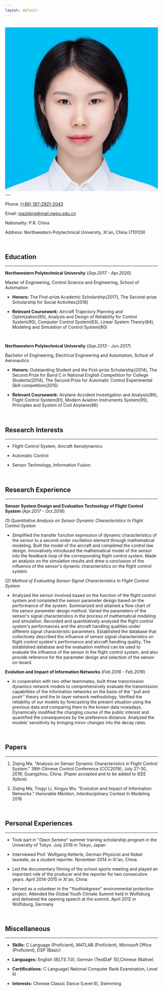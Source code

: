 ```yaml
---
layout: default
---
```

<br>

<img class="profile-picture" src="Sunday.jpg">
---

Phone: [(+86) 187-2921-2043](tel:+8618729212043)

Email: [maziqing@mail.nwpu.edu.cn](mailto:maziqing@mail,nwpu.edu.cn)

Nationality: P.R. China

Address: Northwestern Polytechnical University, Xi'an, China (710129)

<br>

## Education

----------

**Northwestern Polytechnical University** (*Sep.2017 - Apr.2020*)

Master of Engineering, Control Science and Engineering, School of Automation

- **Honors:** The First-prize Academic Scholarship(2017), The Second-prize Scholarship for Social Activities(2018)

- **Relevant Coursework:** Aircraft Trajectory Planning and Optimization(95), Analysis and Design of Reliability for Control System(90), Computer Control System(83), Linear System Theory(84), Modeling and Simulation of Control System(80)

<br>

**Northwestern Polytechnical University** (*Sep.2013 - Jun.2017*)

Bachelor of Engineering, Electrical Engineering and Automation, School of Aeronautics

- **Honors:** Outstanding Student and the First-prize Scholarship(2014), The Second Prize for Band C in National English Competition for College Students(2014), The Second Prize for Automatic Control Experimental Skill competition(2015)

- **Relevant Coursework:** Airplane Accident Investigation and Analysis(96), Flight Control System(81), Modern Aviation Instruments System(95), Principles and System of Civil Airplane(96)

<br>

## Research Interests

----------

- Flight Control System, Aircraft Aerodynamics

- Automatic Control

- Sensor Technology, Information Fusion

<br>

## Research Experience

----------

**Sensor System Design and Evaluation Technology of Flight Control System** (*Apr.2017 - Oct.2018*)

(1) *Quantitative Analysis on Sensor Dynamic Characteristics In Flight Control System*

- Simplified the transfer function expression of dynamic characteristics of the sensor to a second-order oscillation element through mathematical modeling. Built the model of the aircraft and completed the control law design. Innovatively introduced the mathematical model of the sensor into the feedback loop of the corresponding flight control system. Made an analysis on the simulation results and drew a conclusion of the influence of the sensor's dynamic characteristics on the flight control system.<br>

(2) *Method of Evaluating Sensor Signal Characteristics In Flight Control System*

- Analyzed the sensor involved based on the function of the flight control system and completed the sensor parameter design based on the performance of the system. Summarized and attained a flow chart of the sensor parameter design method. Varied the parameters of the sensor's signal characteristics in the process of mathematical modeling and simulation. Recorded and quantitatively analyzed the flight control system's performances and the aircraft handling qualities under different signal characteristic parameters. Established the database that collectively described the influence of sensor signal characteristics on flight control system's performance and aircraft handling quality. The established database and the evaluation method can be used to evaluate the influence of the sensor in the flight control system, and also provide reference for the parameter design and selection of the sensor on-board.<br>

**Evolution and Impact of Information Networks** (*Feb.2016 - Feb.2016*)

-  In cooperation with two other teammates, built three transmission dynamics network models to comprehensively evaluate the transmission capabilities of the information networks on the basis of the ''pull and push'' theory and the bi-layer network methodology. Verified the reliability of our models by forecasting the present situation using the previous data and comparing them to the known data nowadays. Dynamically modified the changing course of the public interest and quantified the consequences by the preference distance. Analyzed the models' sensitivity by bringing minor changes into the decay rates.

<br>

## Papers

----------

1. Ziqing Ma. "Analysis on Sensor Dynamic Characteristics in Flight Control System." 38th Chinese Control Conference (CCC2019), July 27-30, 2019, Guangzhou, China. (Paper accepted and to be added to IEEE Xplore)

2. Ziqing Ma, Tingyi Li, Xingyu Wu. "Evolution and Impact of Information Networks." Honorable Mention, Interdisciplinary Contest In Modeling 2016

<br>

## Personal Experiences

----------

- Took part in "*Open Semina*" summer training scholarship program in the University of Tokyo. July 2018 in Tokyo, Japan

- Interviewed Prof. Wolfgang Ketterle, German Physicist and Nobel laureate, as a student reporter. November 2014 in Xi'an, China.

- Led the documentary filming of the school sports meeting and played an important role of the producer and the reporter for two consecutive years. April 2014-2015 in Xi'an, China

- Served as a volunteer in the "*Youthinkgreen*" environmental protection project. Attended the Global Youth Climate Summit held in Wolfsburg and delivered the opening speech at the summit. April 2012 in Wolfsburg, Germany

<br>

## Miscellaneous

----------

- **Skills:** C Language (Proficient), MATLAB (Proficient), Microsoft Office (Proficient), DSP (Basic)

- **Languages:** English (IELTS 7.0), German (TestDaF 15),Chinese (Native)

- **Certifications:** C Language( National Computer Rank Examination, Level II)

- **Interests:** Chinese Classic Dance (Level 6), Swimming
